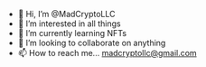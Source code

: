 - 👋 Hi, I’m @MadCryptoLLC
- 👀 I’m interested in all things
- 🌱 I’m currently learning NFTs
- 💞️ I’m looking to collaborate on anything
- 📫 How to reach me... madcryptollc@gmail.com

<!---
MadCryptoLLC/MadCryptoLLC is a ✨ special ✨ repository because its `README.md` (this file) appears on your GitHub profile.
You can click the Preview link to take a look at your changes.
--->
